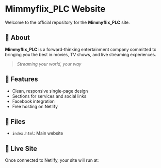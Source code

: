 # Mimmyflix_PLC Website

Welcome to the official repository for the **Mimmyflix_PLC** site.

## 🌟 About

**Mimmyflix_PLC** is a forward-thinking entertainment company committed to bringing you the best in movies, TV shows, and live streaming experiences.

> _Streaming your world, your way_

## 🚀 Features
- Clean, responsive single-page design
- Sections for services and social links
- Facebook integration
- Free hosting on Netlify

## 📁 Files
- `index.html`: Main website

## 🔗 Live Site
Once connected to Netlify, your site will run at:
